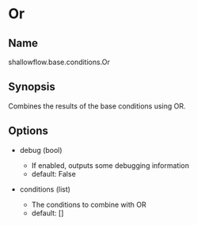 # Or

## Name
shallowflow.base.conditions.Or

## Synopsis
Combines the results of the base conditions using OR.

## Options
* debug (bool)

  * If enabled, outputs some debugging information
  * default: False

* conditions (list)

  * The conditions to combine with OR
  * default: []

